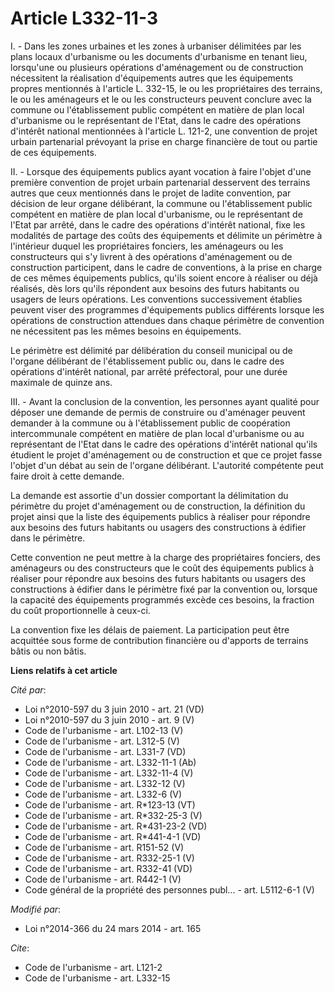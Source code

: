 # Article L332-11-3

I. - Dans les zones urbaines et les zones à urbaniser délimitées par les plans locaux d'urbanisme ou les documents
d'urbanisme en tenant lieu, lorsqu'une ou plusieurs opérations d'aménagement ou de construction nécessitent la réalisation
d'équipements autres que les équipements propres mentionnés à l'article L. 332-15, le ou les propriétaires des terrains, le
ou les aménageurs et le ou les constructeurs peuvent conclure avec la commune ou l'établissement public compétent en matière
de plan local d'urbanisme ou le représentant de l'Etat, dans le cadre des opérations d'intérêt national mentionnées à
l'article L. 121-2, une convention de projet urbain partenarial prévoyant la prise en charge financière de tout ou partie de
ces équipements. 

II. - Lorsque des équipements publics ayant vocation à faire l'objet d'une première convention de projet urbain partenarial
desservent des terrains autres que ceux mentionnés dans le projet de ladite convention, par décision de leur organe
délibérant, la commune ou l'établissement public compétent en matière de plan local d'urbanisme, ou le représentant de l'Etat
par arrêté, dans le cadre des opérations d'intérêt national, fixe les modalités de partage des coûts des équipements et
délimite un périmètre à l'intérieur duquel les propriétaires fonciers, les aménageurs ou les constructeurs qui s'y livrent à
des opérations d'aménagement ou de construction participent, dans le cadre de conventions, à la prise en charge de ces mêmes
équipements publics, qu'ils soient encore à réaliser ou déjà réalisés, dès lors qu'ils répondent aux besoins des futurs
habitants ou usagers de leurs opérations. Les conventions successivement établies peuvent viser des programmes d'équipements
publics différents lorsque les opérations de construction attendues dans chaque périmètre de convention ne nécessitent pas
les mêmes besoins en équipements.

Le périmètre est délimité par délibération du conseil municipal ou de l'organe délibérant de l'établissement public ou, dans
le cadre des opérations d'intérêt national, par arrêté préfectoral, pour une durée maximale de quinze ans.

III. - Avant la conclusion de la convention, les personnes ayant qualité pour déposer une demande de permis de construire ou
d'aménager peuvent demander à la commune ou à l'établissement public de coopération intercommunale compétent en matière de
plan local d'urbanisme ou au représentant de l'Etat dans le cadre des opérations d'intérêt national qu'ils étudient le projet
d'aménagement ou de construction et que ce projet fasse l'objet d'un débat au sein de l'organe délibérant. L'autorité
compétente peut faire droit à cette demande.

La demande est assortie d'un dossier comportant la délimitation du périmètre du projet d'aménagement ou de construction, la
définition du projet ainsi que la liste des équipements publics à réaliser pour répondre aux besoins des futurs habitants ou
usagers des constructions à édifier dans le périmètre. 

Cette convention ne peut mettre à la charge des propriétaires fonciers, des aménageurs ou des constructeurs que le coût des
équipements publics à réaliser pour répondre aux besoins des futurs habitants ou usagers des constructions à édifier dans le
périmètre fixé par la convention ou, lorsque la capacité des équipements programmés excède ces besoins, la fraction du coût
proportionnelle à ceux-ci. 

La convention fixe les délais de paiement. La participation peut être acquittée sous forme de contribution financière ou
d'apports de terrains bâtis ou non bâtis.

**Liens relatifs à cet article**

_Cité par_:

  - Loi n°2010-597 du 3 juin 2010 - art. 21 (VD)
  - Loi n°2010-597 du 3 juin 2010 - art. 9 (V)
  - Code de l'urbanisme - art. L102-13 (V)
  - Code de l'urbanisme - art. L312-5 (V)
  - Code de l'urbanisme - art. L331-7 (VD)
  - Code de l'urbanisme - art. L332-11-1 (Ab)
  - Code de l'urbanisme - art. L332-11-4 (V)
  - Code de l'urbanisme - art. L332-12 (V)
  - Code de l'urbanisme - art. L332-6 (V)
  - Code de l'urbanisme - art. R*123-13 (VT)
  - Code de l'urbanisme - art. R*332-25-3 (V)
  - Code de l'urbanisme - art. R*431-23-2 (VD)
  - Code de l'urbanisme - art. R*441-4-1 (VD)
  - Code de l'urbanisme - art. R151-52 (V)
  - Code de l'urbanisme - art. R332-25-1 (V)
  - Code de l'urbanisme - art. R332-41 (VD)
  - Code de l'urbanisme - art. R442-1 (V)
  - Code général de la propriété des personnes publ... - art. L5112-6-1 (V)

_Modifié par_:

  - Loi n°2014-366 du 24 mars 2014 - art. 165

_Cite_:

  - Code de l'urbanisme - art. L121-2
  - Code de l'urbanisme - art. L332-15
